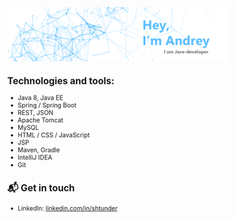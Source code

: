 ![Image](https://github.com/shtunder/shtunder/blob/master/andrey.png)

## Technologies and tools:

* Java 8, Java EE
* Spring / Spring Boot
* REST, JSON
* Apache Tomcat
* MySQL
* HTML / CSS / JavaScript
* JSP
* Maven, Gradle
* IntelliJ IDEA
* Git 

## 📬 Get in touch

- LinkedIn: [linkedin.com/in/shtunder][1]

[1]: https://www.linkedin.com/in/shtunder/

<!--
**shtunder/shtunder** is a ✨ _special_ ✨ repository because its `README.md` (this file) appears on your GitHub profile.

Here are some ideas to get you started:

- 🔭 I’m currently working on ...
- 🌱 I’m currently learning ...
- 👯 I’m looking to collaborate on ...
- 🤔 I’m looking for help with ...
- 💬 Ask me about ...
- 📫 How to reach me: ...
- 😄 Pronouns: ...
- ⚡ Fun fact: ...
-->
